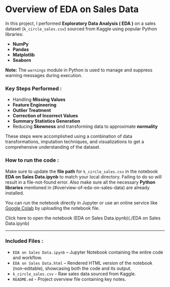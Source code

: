 
# Overview of EDA on Sales Data

In this project, I performed **Exploratory Data Analysis ( EDA )** on a sales dataset (`k_circle_sales.csv`) sourced from Kaggle using popular Python libraries:

* **NumPy**
* **Pandas**
* **Matplotlib**
* **Seaborn**

**Note:** The `warnings` module in Python is used to manage and suppress warning messages during execution.

### Key Steps Performed :

* Handling **Missing Values**
* **Feature Engineering**
* **Outlier Treatment**
* **Correction of Incorrect Values**
* **Summary Statistics Generation**
* Reducing **Skewness** and transforming data to approximate **normality**

These steps were accomplished using a combination of data transformations, imputation techniques, and visualizations to get a comprehensive understanding of the dataset.

### How to run the code :

Make sure to update the **file path** for `k_circle_sales.csv` in the notebook **EDA on Sales Data.ipynb** to match your local directory. Failing to do so will result in a file-not-found error. Also make sure all the necessary **Python libraries** mentioned in (#overview-of-eda-on-sales-data) are already installed.

You can run the notebook directly in Jupyter or use an online service like [Google Colab](https://colab.research.google.com) by uploading the notebook file.

Click here to open the notebook (EDA on Sales Data.ipynb)(./EDA on Sales Data.ipynb)

---

### Included Files :

* `EDA on Sales Data.ipynb` – Jupyter Notebook containing the entire code and workflow.
* `EDA on Sales Data.html` – Rendered HTML version of the notebook (non-editable), showcasing both the code and its output.
* `k_circle_sales.csv` - Raw sales data sourced from Kaggle.
* `README.md` - Project overview file containing key notes.

